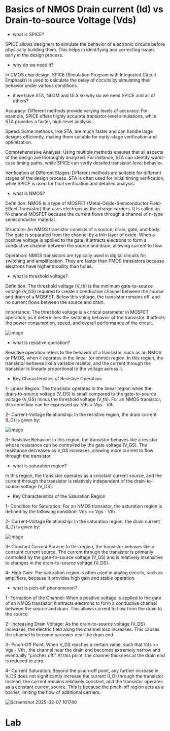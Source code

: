 # Basics of NMOS Drain current (Id) vs Drain-to-source Voltage (Vds)

- what is SPICE?

 SPICE allows designers to simulate the behavior of electronic circuits before physically building them. This helps in identifying and correcting issues early in the design process.

 - why do we need it?

In CMOS chip design, SPICE (Simulation Program with Integrated Circuit Emphasis) is used to calculate the delay of circuits by simulating their behavior under various conditions. 

- if we have STA, NLDM and GLS so why do we need SPICE and all of others?

 Accuracy: Different methods provide varying levels of accuracy. For example, SPICE offers highly accurate transistor-level simulations, while STA provides a faster, high-level analysis.

 Speed: Some methods, like STA, are much faster and can handle large designs efficiently, making them suitable for early-stage verification and optimization.

 Comprehensisive Analysis: Using multiple methods ensures that all aspects of the design are thoroughly analyzed. 
 For instance, STA can identify worst-case timing paths, while SPICE can verify detailed transistor-level behavior.

 Verification at Different Stages: Different methods are suitable for different stages of the design process.
 STA is often used for initial timing verification, while SPICE is used for final verification and detailed analysis.

 - what is NMOS?

Definition: NMOS is a type of MOSFET (Metal-Oxide-Semiconductor Field-Effect Transistor) that uses electrons as the charge carriers. It is called an N-channel MOSFET because the current flows through a channel of n-type semiconductor material.

Structure: An NMOS transistor consists of a source, drain, gate, and body. The gate is separated from the channel by a thin layer of oxide. When a positive voltage is applied to the gate, it attracts electrons to form a conductive channel between the source and drain, allowing current to flow.

Operation: NMOS transistors are typically used in digital circuits for switching and amplification. They are faster than PMOS transistors because electrons have higher mobility than holes.

- what is threshold voltage?

Definition: The threshold voltage (V_th) is the minimum gate-to-source voltage (V_GS) required to create a conductive channel between the source and drain of a MOSFET. Below this voltage, the transistor remains off, and no current flows between the source and drain.

Importance: The threshold voltage is a critical parameter in MOSFET operation, as it determines the switching behavior of the transistor. It affects the power consumption, speed, and overall performance of the circuit.

![image](https://github.com/user-attachments/assets/63249ca5-dea3-4b15-8a18-9a3a9f75fa88)

- what is resistive operation?

Resistive operation refers to the behavior of a transistor, such as an NMOS or PMOS, when it operates in the linear (or ohmic) region. In this region, the transistor behaves like a variable resistor, and the current through the transistor is linearly proportional to the voltage across it.

- Key Characteristics of Resistive Operation:

1- Linear Region: The transistor operates in the linear region when the drain-to-source voltage (V_DS) is small compared to the gate-to-source voltage (V_GS) minus the threshold voltage (V_th). For an NMOS transistor, this condition can be expressed as: Vds < Vgs - Vth

2- Current-Voltage Relationship: In the resistive region, the drain current (I_D) is given by:

![image](https://github.com/user-attachments/assets/222353a1-d74f-4c71-97d5-8f4d2d4d0d1f)

3- Resistive Behavior: In this region, the transistor behaves like a resistor whose resistance can be controlled by the gate voltage (V_GS). The resistance decreases as V_GS increases, allowing more current to flow through the transistor.

- what is saturation region?

 In this region, the transistor operates as a constant current source, and the current through the transistor is relatively independent of the drain-to-source voltage (V_DS).

 - Key Characteristics of the Saturation Region

1- Condition for Saturation: For an NMOS transistor, the saturation region is defined by the following condition: Vds >= Vgs - Vth

2- Current-Voltage Relationship: In the saturation region, the drain current (I_D) is given by:

![image](https://github.com/user-attachments/assets/c1242fb8-b676-4d7c-98cf-f0d7a4ce3e3f)

3- Constant Current Source: In this region, the transistor behaves like a constant current source. The current through the transistor is primarily controlled by the gate-to-source voltage (V_GS) and is relatively insensitive to changes in the drain-to-source voltage (V_DS).

4- High Gain: The saturation region is often used in analog circuits, such as amplifiers, because it provides high gain and stable operation.

- what is pich-off phenomenon?

1- Formation of the Channel: When a positive voltage is applied to the gate of an NMOS transistor, it attracts electrons to form a conductive channel between the source and drain. This allows current to flow from the drain to the source.

2- Increasing Drain Voltage: As the drain-to-source voltage (V_DS) increases, the electric field along the channel also increases. This causes the channel to become narrower near the drain end.

3- Pinch-Off Point: When V_DS reaches a certain value, such that Vds >= Vgs - Vth , the channel near the drain end becomes extremely narrow and eventually "pinches off." At this point, the channel thickness at the drain end is reduced to zero.

4- Current Saturation: Beyond the pinch-off point, any further increase in V_DS does not significantly increase the current (I_D) through the transistor. Instead, the current remains relatively constant, and the transistor operates as a constant current source. This is because the pinch-off region acts as a barrier, limiting the flow of additional carriers.

![Screenshot 2025-02-07 101740](https://github.com/user-attachments/assets/738b6205-e429-4188-8c16-afec6b57dacb)


# Lab

